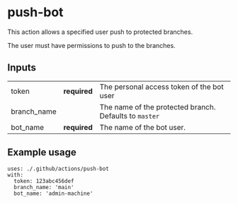 # push-bot
This action allows a specified user push to protected branches.

The user must have permissions to push to the branches.

## Inputs

| |||
| --- | --- | --- |
| token | **required** | The personal access token of the bot user
| branch_name | | The name of the protected branch. Defaults to `master`
| bot_name | **required** | The name of the bot user.

## Example usage
```
uses: ./.github/actions/push-bot
with:
  token: 123abc456def
  branch_name: 'main'
  bot_name: 'admin-machine'
```